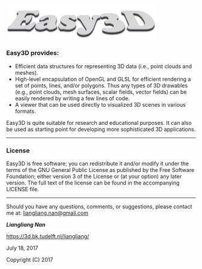 <img src="logo.png" width="400">

### Easy3D provides: ###
* Efficient data structures for representing 3D data (i.e., point clouds and meshes).
* High-level encapsulation of OpenGL and GLSL for efficient rendering a set of points, lines, 
  and/or polygons. Thus any types of 3D drawables (e.g., point clouds, mesh surfaces, scalar 
  fields, vector fields) can be easily rendered by writing a few lines of code. 
* A viewer that can be used directly to visualized 3D scenes in various formats. 

Easy3D is quite suitable for research and educational purposes. It can also be used as 
starting point for developing more sophisticated 3D applications.
  
---
  
### License
Easy3D is free software; you can redistribute it and/or modify it under the terms of the 
GNU General Public License as published by the Free Software Foundation; either version 3
of the License or (at your option) any later version. The full text of the license can be
found in the accompanying LICENSE file.

---

Should you have any questions, comments, or suggestions, please contact me at: 
liangliang.nan@gmail.com

**_Liangliang Nan_**

https://3d.bk.tudelft.nl/liangliang/

July 18, 2017

Copyright (C) 2017 
